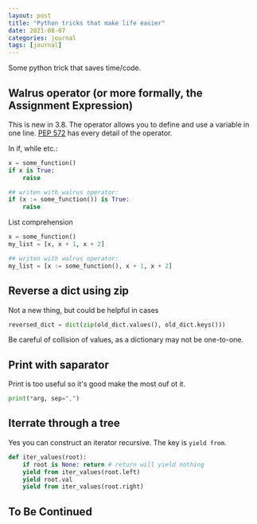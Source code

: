 ```yaml
---
layout: post
title: "Python tricks that make life easier"
date: 2021-08-07
categories: journal
tags: [journal]
---
```


Some python trick that saves time/code.

## Walrus operator (or more formally, the Assignment Expression)
This is new in 3.8.
The operator allows you to define and use a variable in one line.
[PEP 572](https://www.python.org/dev/peps/pep-0572/) has every detail of the operator.

In if, while etc.:
```python
x = some_function()
if x is True:
    raise

## writen with walrus operator:
if (x := some_function()) is True:
    raise
```

List comprehension
```python
x = some_function()
my_list = [x, x + 1, x + 2]

## writen with walrus operator:
my_list = [x := some_function(), x + 1, x + 2]
```

## Reverse a dict using zip
Not a new thing, but could be helpful in cases
```python
reversed_dict = dict(zip(old_dict.values(), old_dict.keys()))
```
Be careful of collision of values, as a dictionary may not be one-to-one.

## Print with saparator
Print is too useful so it's good make the most ouf ot it.
```python
print(*arg, sep=",")
```

## Iterrate through a tree
Yes you can construct an iterator recursive. The key is `yield from`.
```python
def iter_values(root):
    if root is None: return # return will yield nothing
    yield from iter_values(root.left)
    yield root.val
    yield from iter_values(root.right)
```

## To Be Continued
